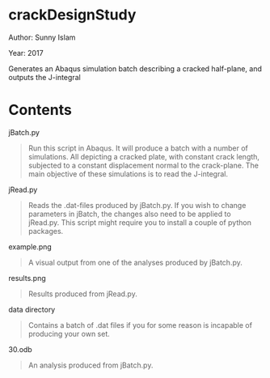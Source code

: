 # crackDesignStudy
Author: Sunny Islam

Year: 2017

Generates an Abaqus simulation batch describing a cracked half-plane, and outputs the J-integral

# Contents
jBatch.py

> Run this script in Abaqus. It will produce a batch with a number of simulations. All depicting a cracked plate, with constant crack length, subjected to a constant displacement normal to the crack-plane. The main objective of these simulations is to read the J-integral.
  
jRead.py

> Reads the .dat-files produced by jBatch.py. If you wish to change parameters in jBatch, the changes also need to be applied to jRead.py. This script might require you to install a couple of python packages.
  
example.png

> A visual output from one of the analyses produced by jBatch.py.
  
results.png

> Results produced from jRead.py.
  
data directory

> Contains a batch of .dat files if you for some reason is incapable of producing your own set.
  
30.odb

> An analysis produced from jBatch.py.
